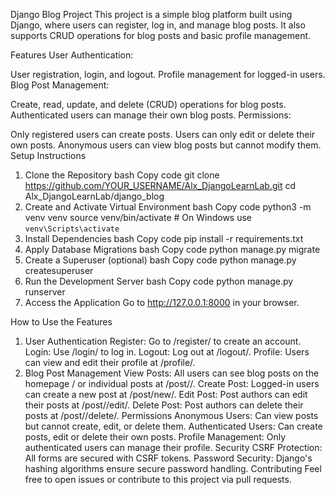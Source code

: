 Django Blog Project
This project is a simple blog platform built using Django, where users can register, log in, and manage blog posts. It also supports CRUD operations for blog posts and basic profile management.

Features
User Authentication:

User registration, login, and logout.
Profile management for logged-in users.
Blog Post Management:

Create, read, update, and delete (CRUD) operations for blog posts.
Authenticated users can manage their own blog posts.
Permissions:

Only registered users can create posts.
Users can only edit or delete their own posts.
Anonymous users can view blog posts but cannot modify them.
Setup Instructions
1. Clone the Repository
bash
Copy code
git clone https://github.com/YOUR_USERNAME/Alx_DjangoLearnLab.git
cd Alx_DjangoLearnLab/django_blog
2. Create and Activate Virtual Environment
bash
Copy code
python3 -m venv venv
source venv/bin/activate  # On Windows use `venv\Scripts\activate`
3. Install Dependencies
bash
Copy code
pip install -r requirements.txt
4. Apply Database Migrations
bash
Copy code
python manage.py migrate
5. Create a Superuser (optional)
bash
Copy code
python manage.py createsuperuser
6. Run the Development Server
bash
Copy code
python manage.py runserver
7. Access the Application
Go to http://127.0.0.1:8000 in your browser.

How to Use the Features
1. User Authentication
Register: Go to /register/ to create an account.
Login: Use /login/ to log in.
Logout: Log out at /logout/.
Profile: Users can view and edit their profile at /profile/.
2. Blog Post Management
View Posts: All users can see blog posts on the homepage / or individual posts at /post/<id>/.
Create Post: Logged-in users can create a new post at /post/new/.
Edit Post: Post authors can edit their posts at /post/<id>/edit/.
Delete Post: Post authors can delete their posts at /post/<id>/delete/.
Permissions
Anonymous Users: Can view posts but cannot create, edit, or delete them.
Authenticated Users: Can create posts, edit or delete their own posts.
Profile Management: Only authenticated users can manage their profile.
Security
CSRF Protection: All forms are secured with CSRF tokens.
Password Security: Django's hashing algorithms ensure secure password handling.
Contributing
Feel free to open issues or contribute to this project via pull requests.